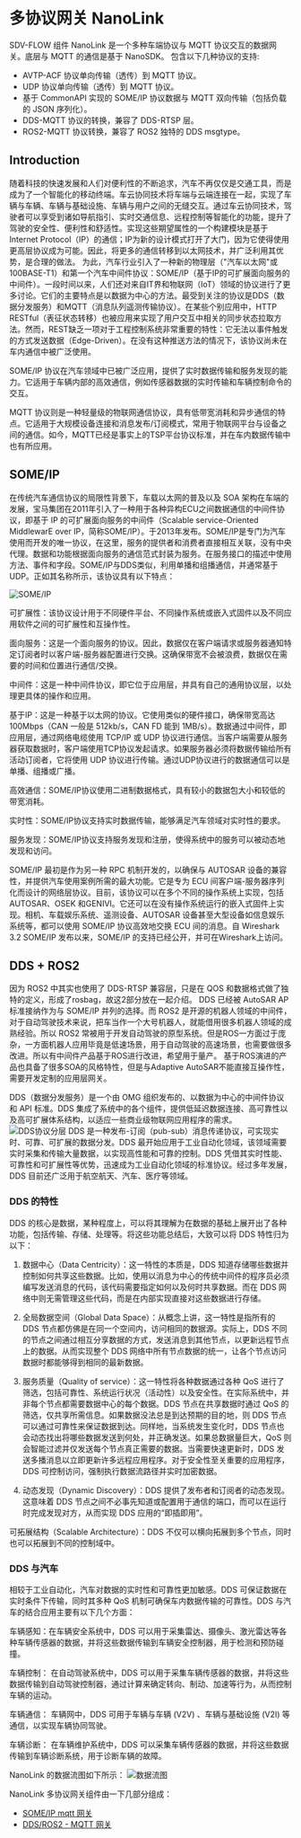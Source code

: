 # 多协议网关 NanoLink

SDV-FLOW 组件 NanoLink 是一个多种车端协议与 MQTT 协议交互的数据网关。底层与 MQTT 的通信是基于 NanoSDK。 包含以下几种协议的支持:
- AVTP-ACF 协议单向传输（透传）到 MQTT 协议。 
- UDP 协议单向传输（透传）到 MQTT 协议。 
- 基于 CommonAPI 实现的 SOME/IP 协议数据与 MQTT 双向传输（包括负载的 JSON 序列化）。 
- DDS-MQTT 协议的转换，兼容了 DDS-RTSP 层。
- ROS2-MQTT 协议转换，兼容了 ROS2 独特的 DDS msgtype。

## Introduction

随着科技的快速发展和人们对便利性的不断追求，汽车不再仅仅是交通工具，而是成为了一个智能化的移动终端。车云协同技术将车端与云端连接在一起，实现了车辆与车辆、车辆与基础设施、车辆与用户之间的无缝交互。通过车云协同技术，驾驶者可以享受到诸如导航指引、实时交通信息、远程控制等智能化的功能，提升了驾驶的安全性、便利性和舒适性。实现这些期望属性的一个构建模块是基于 Internet Protocol（IP）的通信；IP为新的设计模式打开了大门，因为它使得使用更高层协议成为可能。因此，将更多的通信转移到以太网技术，并广泛利用其优势，是合理的做法。
为此，汽车行业引入了一种新的物理层（"汽车以太网"或100BASE-T1）和第一个汽车中间件协议：SOME/IP（基于IP的可扩展面向服务的中间件）。一段时间以来，人们还对来自IT界和物联网（IoT）领域的协议进行了更多讨论。它们的主要特点是以数据为中心的方法。最受到关注的协议是DDS（数据分发服务）和MQTT（消息队列遥测传输协议）。在某些个别应用中，HTTP RESTful（表征状态转移）也被应用来实现了用户交互中相关的同步状态拉取方法。然而，REST缺乏一项对于工程控制系统非常重要的特性：它无法以事件触发的方式发送数据（Edge-Driven）。在没有这种推送方法的情况下，该协议尚未在车内通信中被广泛使用。

SOME/IP 协议在汽车领域中已被广泛应用，提供了实时数据传输和服务发现的能力。它适用于车辆内部的高效通信，例如传感器数据的实时传输和车辆控制命令的交互。

MQTT 协议则是一种轻量级的物联网通信协议，具有低带宽消耗和异步通信的特点。它适用于大规模设备连接和消息发布/订阅模式，常用于物联网平台与设备之间的通信。如今，MQTT已经是事实上的TSP平台协议标准，并在车内数据传输中也有所应用。

## SOME/IP
在传统汽车通信协议的局限性背景下，车载以太网的普及以及 SOA 架构在车端的发展，宝马集团在2011年引入了一种用于各种异构ECU之间数据通信的中间件协议，即基于 IP 的可扩展面向服务的中间件（Scalable service-Oriented MiddlewarE over IP，简称SOME/IP）。于2013年发布。SOME/IP是专门为汽车使用而开发的唯一协议，在这里，服务的提供者和消费者直接相互关联，没有中央代理。数据和功能根据面向服务的通信范式封装为服务。在服务接口的描述中使用方法、事件和字段。SOME/IP与DDS类似，利用单播和组播通信，并通常基于UDP。正如其名称所示，该协议具有以下特点：

![SOME/IP](_assets/SOMEIP2.png)

可扩展性：该协议设计用于不同硬件平台、不同操作系统或嵌入式固件以及不同应用软件之间的可扩展性和互操作性。

面向服务：这是一个面向服务的协议。因此，数据仅在客户端请求或服务器通知特定订阅者时以客户端-服务器配置进行交换。这确保带宽不会被浪费，数据仅在需要的时间和位置进行通信/交换。

中间件：这是一种中间件协议，即它位于应用层，并具有自己的通用协议层，以处理更具体的操作和应用。

基于IP：这是一种基于以太网的协议。它使用类似的硬件接口，确保带宽高达100Mbps（CAN 一般是 512kb/s，CAN FD 能到 1MB/s）。数据通过中间件，即应用层，通过网络电缆使用 TCP/IP 或 UDP 协议进行通信。当客户端需要从服务器获取数据时，客户端使用TCP协议发起请求。如果服务器必须将数据传输给所有活动订阅者，它将使用 UDP 协议进行传输。通过UDP协议进行的数据通信可以是单播、组播或广播。

高效通信：SOME/IP协议使用二进制数据格式，具有较小的数据包大小和较低的带宽消耗。

实时性：SOME/IP协议支持实时数据传输，能够满足汽车领域对实时性的要求。

服务发现：SOME/IP协议支持服务发现和注册，使得系统中的服务可以被动态地发现和访问。

SOME/IP 最初是作为另一种 RPC 机制开发的，以确保与 AUTOSAR 设备的兼容性，并提供汽车使用案例所需的最大功能。它是专为 ECU 间客户端-服务器序列化而设计的网络层协议。目前，该协议可以在多个不同的操作系统上实现，包括 AUTOSAR、OSEK 和GENIVI。它还可以在没有操作系统运行的嵌入式固件上实现。相机、车载娱乐系统、遥测设备、AUTOSAR 设备甚至大型设备如信息娱乐系统等，都可以使用 SOME/IP 协议高效地交换 ECU 间的消息。自 Wireshark 3.2 SOME/IP 发布以来，SOME/IP 的支持已经公开，并可在Wireshark上访问。

## DDS + ROS2

因为 ROS2 中其实也使用了 DDS-RTSP 兼容层，只是在 QOS 和数据格式做了独特的定义，形成了rosbag，故这2部分放在一起介绍。
DDS 已经被 AutoSAR AP 标准接纳作为与 SOME/IP 并列的选择。而 ROS2 是开源的机器人领域的中间件，对于自动驾驶技术来说，把车当作一个大号机器人，就能借用很多机器人领域的成熟经验。所以 ROS2 常被用于开发自动驾驶的原型系统。但是ROS一方面过于庞杂，一方面机器人应用毕竟是低速场景，用于自动驾驶的高速场景，也需要做很多改进。所以有中间件产品基于ROS进行改进，希望用于量产。 基于ROS演进的产品也具备了很多SOA的风格特性，但是与Adaptive AutoSAR不能直接互操作性，需要开发定制的应用层网关。

DDS（数据分发服务）是一个由 OMG 组织发布的、以数据为中心的中间件协议和 API 标准。DDS 集成了系统中的各个组件，提供低延迟数据连接、高可靠性以及高可扩展体系结构，以适应一些商业级物联网应用程序的需求。
![DDS协议分层](DDS.png)
DDS 是一种发布-订阅（pub-sub）消息传递协议，可实现实时、可靠、可扩展的数据分发。DDS 最开始应用于工业自动化领域，该领域需要实时采集和传输大量数据，以实现高性能和可靠的控制。DDS 凭借其实时性能、可靠性和可扩展性等优势，迅速成为工业自动化领域的标准协议。经过多年发展，DDS 目前还广泛用于航空航天、汽车、医疗等领域。

### DDS 的特性
DDS 的核心是数据，某种程度上，可以将其理解为在数据的基础上展开出了各种功能，包括传输、存储、处理等。将这些功能总结后，大致可以将 DDS 特性归为以下：

1. 数据中心（Data Centricity）：这一特性的本质是，DDS 知道存储哪些数据并控制如何共享这些数据。比如，使用以消息为中心的传统中间件的程序员必须编写发送消息的代码，该代码需要指定如何以及何时共享数据。而在 DDS 网络中则无需管理这些代码，而是在内部实现直接对这些数据进行存储。

2. 全局数据空间（Global Data Space）：从概念上讲，这一特性是指所有的 DDS 节点都仿佛是在同一个空间内，访问相同的数据源。实际上，DDS 不同的节点之间通过相互分享数据的方式，发送消息到其他节点，以更新远程节点上的数据。从而实现整个 DDS 网络中所有节点数据的统一，让各个节点访问数据时都能够得到相同的最新数据。

3. 服务质量（Quality of service）：这一特性将各种数据通过各种 QoS 进行了筛选，包括可靠性、系统运行状况（活动性）以及安全性。在实际系统中，并非每个节点都需要数据中心的每个数据。DDS 节点在共享数据时通过 QoS 的筛选，仅共享所需信息。如果数据没法总是到达预期的目的地，则 DDS 节点可以通过可靠性来保证数据到达。同样地，当系统发生变化时，DDS 节点也会动态找出将哪些数据发送到何处，并正确发送。如果总数据量巨大，QoS 则会智能过滤并仅发送每个节点真正需要的数据。当需要快速更新时，DDS 发送多播消息以立即更新许多远程应用程序。对于安全性至关重要的应用程序，DDS 可控制访问，强制执行数据流路径并实时加密数据。

4. 动态发现（Dynamic Discovery）：DDS 提供了发布者和订阅者的动态发现。这意味着 DDS 节点之间不必事先知道或配置用于通信的端口，而可以在运行时完成发现对方，从而实现 DDS 应用的“即插即用”。

可拓展结构（Scalable Architecture）：DDS 不仅可以横向拓展到多个节点，同时也可以拓展到不同的控制域中。

### DDS 与汽车
相较于工业自动化，汽车对数据的实时性和可靠性更加敏感。DDS 可保证数据在实时条件下传输，同时其多种 QoS 机制可确保车内数据传输的可靠性。DDS 与汽车的结合应用主要有以下几个方面：

车辆感知：在车辆安全系统中，DDS 可以用于采集雷达、摄像头、激光雷达等各种车辆传感器的数据，并将这些数据传输到车辆安全控制器，用于检测和预防碰撞。

车辆控制： 在自动驾驶系统中，DDS 可以用于采集车辆传感器的数据，并将这些数据传输到自动驾驶控制器，通过计算来确定转向、制动、加速等行为，从而控制车辆的运动。

车辆通信： 车辆网中，DDS 可用于车辆与车辆 (V2V) 、车辆与基础设施 (V2I) 等通信，以实现车辆协同驾驶。

车辆诊断： 在车辆维护系统中，DDS 可以采集车辆传感器的数据，并将这些数据传输到车辆诊断系统，用于诊断车辆的故障。

NanoLink 的数据流图如下所示： 
![数据流图](./_assets/stream.png)

NanoLink 多协议网关组件由一下几部分组成：
- [SOME/IP mqtt 网关](./SOME-IP.md)
- [DDS/ROS2 - MQTT 网关](./dds.md)
